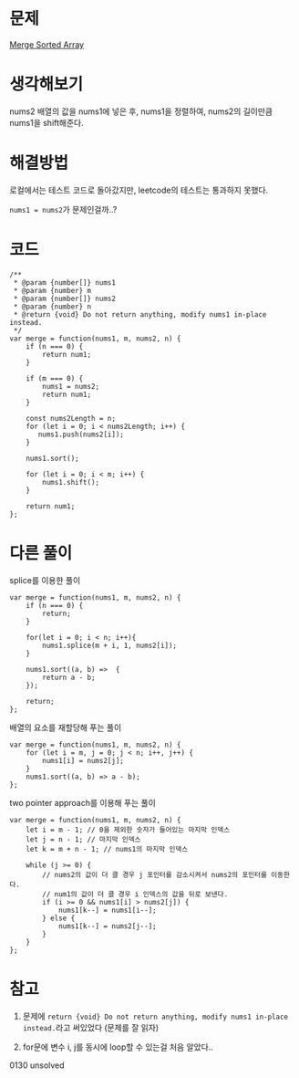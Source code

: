# 문제

[Merge Sorted Array](https://leetcode.com/problems/merge-sorted-array/)

# 생각해보기

nums2 배열의 값을 nums1에 넣은 후, nums1을 정렬하여, nums2의 길이만큼 nums1을 shift해준다.

# 해결방법

로컬에서는 테스트 코드로 돌아갔지만, leetcode의 테스트는 통과하지 못했다.

`nums1 = nums2`가 문제인걸까..?

# 코드

```
/**
 * @param {number[]} nums1
 * @param {number} m
 * @param {number[]} nums2
 * @param {number} n
 * @return {void} Do not return anything, modify nums1 in-place instead.
 */
var merge = function(nums1, m, nums2, n) {
    if (n === 0) {
        return num1;
    }

    if (m === 0) {
        nums1 = nums2;
        return num1;
    }

    const nums2Length = n;
    for (let i = 0; i < nums2Length; i++) {
       nums1.push(nums2[i]);
    }

    nums1.sort();

    for (let i = 0; i < m; i++) {
        nums1.shift();
    }

    return num1;
};
```

# 다른 풀이

splice를 이용한 풀이

```
var merge = function(nums1, m, nums2, n) {
    if (n === 0) {
        return;
    }

    for(let i = 0; i < n; i++){
        nums1.splice(m + i, 1, nums2[i]);
    }

    nums1.sort((a, b) =>  {
        return a - b;
    });

    return;
};
```

배열의 요소를 재할당해 푸는 풀이

```
var merge = function(nums1, m, nums2, n) {
    for (let i = m, j = 0; j < n; i++, j++) {
        nums1[i] = nums2[j];
    }
    nums1.sort((a, b) => a - b);
};
```

two pointer approach를 이용해 푸는 풀이

```
var merge = function(nums1, m, nums2, n) {
    let i = m - 1; // 0을 제외한 숫자가 들어있는 마지막 인덱스
    let j = n - 1; // 마지막 인덱스
    let k = m + n - 1; // nums1의 마지막 인덱스

    while (j >= 0) {
        // nums2의 값이 더 클 경우 j 포인터를 감소시켜서 nums2의 포인터를 이동한다.
        // num1의 값이 더 클 경우 i 인덱스의 값을 뒤로 보낸다.
        if (i >= 0 && nums1[i] > nums2[j]) {
            nums1[k--] = nums1[i--];
        } else {
            nums1[k--] = nums2[j--];
        }
    }
};
```

# 참고

1. 문제에 `return {void} Do not return anything, modify nums1 in-place instead.`라고 써있었다 (문제를 잘 읽자)

2. for문에 변수 i, j를 동시에 loop할 수 있는걸 처음 알았다..

0130 unsolved
